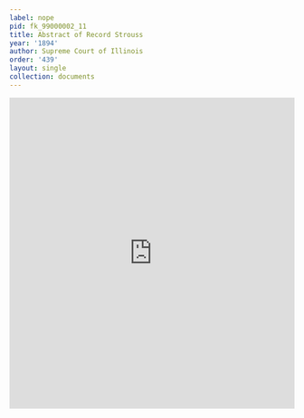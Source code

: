```yaml
---
label: nope
pid: fk_99000002_11
title: Abstract of Record Strouss
year: '1894'
author: Supreme Court of Illinois
order: '439'
layout: single
collection: documents
---
```

<iframe src="https://northwestern.app.box.com/embed/s/55r3k6q1khu0nthp2m2kk5klmvw5hy64?sortColumn=date&view=list" width="100%" height="550" frameborder="0" allowfullscreen webkitallowfullscreen msallowfullscreen></iframe>
